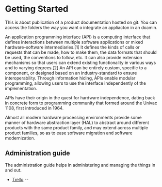 # Getting Started 
This is about publication of a product documentation hosted on git. You can access the folders the way you want o integrate an appliacton in  an doamin.

An application programming interface (API) is a computing interface that defines interactions between multiple software applications or mixed hardware-software intermediaries.[1] It defines the kinds of calls or requests that can be made, how to make them, the data formats that should be used, the conventions to follow, etc. It can also provide extension mechanisms so that users can extend existing functionality in various ways and to varying degrees.[2] An API can be entirely custom, specific to a component, or designed based on an industry-standard to ensure interoperability. Through information hiding, APIs enable modular programming, allowing users to use the interface independently of the implementation.

APIs have their origin in the quest for hardware independence, dating back in concrete form to programming community that formed around the Univac 1108, first introduced in 1964.

Almost all modern hardware processing environments provide some manner of hardware abstraction layer (HAL) to abstract around different products with the same product family, and may extend across multiple product families, so as to ease software migration and software modernization. 

## Administration guide
The administration guide helps in administering and managing the things in and out.

- [Trello](https://trello.com/)
-- <a name=##Administration> </a>
